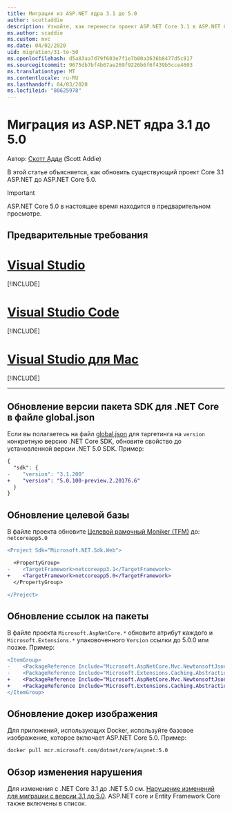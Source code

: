 ```yaml
---
title: Миграция из ASP.NET ядра 3.1 до 5.0
author: scottaddie
description: Узнайте, как перенести проект ASP.NET Core 3.1 в ASP.NET Core 5.0.
ms.author: scaddie
ms.custom: mvc
ms.date: 04/02/2020
uid: migration/31-to-50
ms.openlocfilehash: d5a83aa7d79f603e7f1e7b00a3636b8477d5c817
ms.sourcegitcommit: 9675db7bf4b67ae269f9226b6f6f439b5cce4603
ms.translationtype: MT
ms.contentlocale: ru-RU
ms.lasthandoff: 04/03/2020
ms.locfileid: "80625978"
---
```

# <a name="migrate-from-aspnet-core-31-to-50"></a>Миграция из ASP.NET ядра 3.1 до 5.0

Автор: [Скотт Адди](https://github.com/scottaddie) (Scott Addie)

В этой статье объясняется, как обновить существующий проект Core 3.1 ASP.NET до ASP.NET Core 5.0.

> [!IMPORTANT]
> ASP.NET Core 5.0 в настоящее время находится в предварительном просмотре.

## <a name="prerequisites"></a>Предварительные требования

# <a name="visual-studio"></a>[Visual Studio](#tab/visual-studio)

[!INCLUDE[](~/includes/net-core-prereqs-vs-5.0.md)]

# <a name="visual-studio-code"></a>[Visual Studio Code](#tab/visual-studio-code)

[!INCLUDE[](~/includes/net-core-prereqs-vsc-5.0.md)]

# <a name="visual-studio-for-mac"></a>[Visual Studio для Mac](#tab/visual-studio-mac)

[!INCLUDE[](~/includes/net-core-prereqs-mac-5.0.md)]

---

## <a name="update-net-core-sdk-version-in-globaljson"></a>Обновление версии пакета SDK для .NET Core в файле global.json

Если вы полагаетесь на файл [global.json](/dotnet/core/tools/global-json) для таргетинга на `version` конкретную версию .NET Core SDK, обновите свойство до установленной версии .NET 5.0 SDK. Пример:

```diff
{
  "sdk": {
-    "version": "3.1.200"
+    "version": "5.0.100-preview.2.20176.6"
  }
}
```

## <a name="update-the-target-framework"></a>Обновление целевой базы

В файле проекта обновите [Целевой рамочный Moniker (TFM)](/dotnet/standard/frameworks) до: `netcoreapp5.0`

```diff
<Project Sdk="Microsoft.NET.Sdk.Web">

  <PropertyGroup>
-    <TargetFramework>netcoreapp3.1</TargetFramework>
+    <TargetFramework>netcoreapp5.0</TargetFramework>
  </PropertyGroup>

</Project>
```

## <a name="update-package-references"></a>Обновление ссылок на пакеты

В файле проекта `Microsoft.AspNetCore.*` обновите атрибут каждого и `Microsoft.Extensions.*` упаковоченного `Version` ссылки до 5.0.0 или позже. Пример:

```diff
<ItemGroup>
-    <PackageReference Include="Microsoft.AspNetCore.Mvc.NewtonsoftJson" Version="3.1.2" />
-    <PackageReference Include="Microsoft.Extensions.Caching.Abstractions" Version="3.1.2" />
+    <PackageReference Include="Microsoft.AspNetCore.Mvc.NewtonsoftJson" Version="5.0.0-preview.2.20167.3" />
+    <PackageReference Include="Microsoft.Extensions.Caching.Abstractions" Version="5.0.0-preview.2.20160.3" />
</ItemGroup>
```

## <a name="update-docker-images"></a>Обновление докер изображения

Для приложений, использующих Docker, используйте базовое изображение, которое включает ASP.NET Core 5.0. Пример:

```bash
docker pull mcr.microsoft.com/dotnet/core/aspnet:5.0
```

## <a name="review-breaking-changes"></a>Обзор изменения нарушения

Для изменения с .NET Core 3.1 до .NET 5.0 см. [Нарушение изменений для миграции с версии 3.1 до 5.0](/dotnet/core/compatibility/3.1-5.0). ASP.NET core и Entity Framework Core также включены в список.
